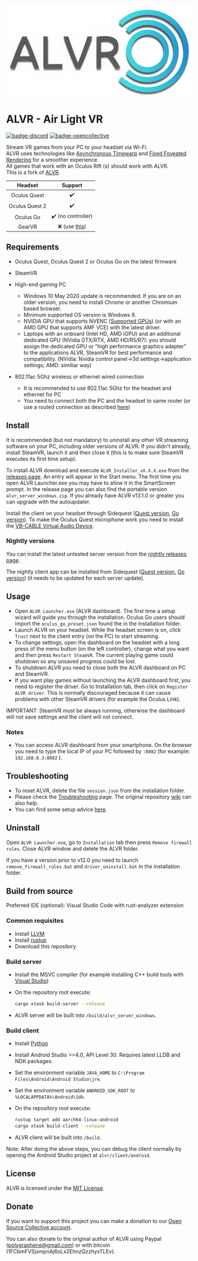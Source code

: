 <p align="center"> <img width="500" src="resources/alvr_combined_logo_hq.png"/> </p>

# ALVR - Air Light VR

[![badge-discord][]][link-discord] [![badge-opencollective][]][link-opencollective]

Stream VR games from your PC to your headset via Wi-Fi.  
ALVR uses technologies like [Asynchronous Timewarp](https://developer.oculus.com/documentation/native/android/mobile-timewarp-overview) and [Fixed Foveated Rendering](https://developer.oculus.com/documentation/native/android/mobile-ffr) for a smoother experience.  
All games that work with an Oculus Rift (s) should work with ALVR.  
This is a fork of [ALVR](https://github.com/polygraphene/ALVR).

|    Headset     |                        Support                         |
| :------------: | :----------------------------------------------------: |
|  Oculus Quest  |                   :heavy_check_mark:                   |
| Oculus Quest 2 |                   :heavy_check_mark:                   |
|   Oculus Go    |           :heavy_check_mark: (no controller)           |
|     GearVR     | :x: (use [this](https://github.com/polygraphene/ALVR)) |

## Requirements

-   Oculus Quest, Oculus Quest 2 or Oculus Go on the latest firmware  

-   SteamVR  

-   High-end gaming PC
    -   Windows 10 May 2020 update is recommended. If you are on an older version, you need to install Chrome or another Chromium based browser.  
    -   Minimum supported OS version is Windows 8.  
    -   NVIDIA GPU that supports NVENC ([Supported GPUs](https://github.com/polygraphene/ALVR/wiki/Supported-GPU)) (or with an AMD GPU that supports AMF VCE) with the latest driver.  
    -   Laptops with an onboard (Intel HD, AMD iGPU) and an additional dedicated GPU (NVidia GTX/RTX, AMD HD/R5/R7): you should assign the dedicated GPU or "high performance graphics adapter" to the applications ALVR, SteamVR for best performance and compatibility. (NVidia: Nvidia control panel->3d settings->application settings; AMD: similiar way) 

-   802.11ac 5Ghz wireless or ethernet wired connection  
    -   It is recommended to use 802.11ac 5Ghz for the headset and ethernet for PC  
    -   You need to connect both the PC and the headset to same router (or use a routed connection as described [here](https://github.com/alvr-org/ALVR/wiki/ALVR-client-and-server-on-separate-networks))

## Install

It is recommended (but not mandatory) to uninstall any other VR streaming software on your PC, including older versions of ALVR. If you didn't already, install SteamVR, launch it and then close it (this is to make sure SteamVR executes its first time setup).

To install ALVR download and execute `ALVR_Installer_vX.X.X.exe` from the [releases page](https://github.com/alvr-org/ALVR/releases). An entry will appear in the Start menu. The first time you open ALVR Launcher.exe you may have to allow it in the SmartScreen prompt. In the release page you can also find the portable version `alvr_server_windows.zip`. If you already have ALVR v13.1.0 or greater you can upgrade with the autoupdater.

Install the client on your headset through Sidequest ([Quest version](https://sidequestvr.com/app/9), [Go version](https://sidequestvr.com/app/2658)). To make the Oculus Quest microphone work you need to install the [VB-CABLE Virtual Audio Device](https://www.vb-audio.com/Cable/).

### Nightly versions

You can install the latest untested server version from the [nightly releases page](https://github.com/alvr-org/ALVR-nightly/releases).

The nightly client app can be installed from Sidequest ([Quest version](https://sidequestvr.com/app/2281), [Go version](https://sidequestvr.com/app/2580)) (it needs to be updated for each server update).

## Usage

-   Open `ALVR Launcher.exe` (ALVR dashboard). The first time a setup wizard will guide you through the installation. Oculus Go users should import the `oculus_go_preset.json` found the in the installation folder.  
-   Launch ALVR on your headset. While the headset screen is on, click `Trust` next to the client entry (on the PC) to start streaming.  
-   To change settings, open the dashboard on the headset with a long press of the menu button (on the left controller), change what you want and then press `Restart SteamVR`. The current playing game could shutdown so any unsaved progress could be lost.  
-   To shutdown ALVR you need to close both the ALVR dashboard on PC and SteamVR.  
-   If you want play games without launching the ALVR dashboard first, you need to register the driver. Go to Installation tab, then click on `Register ALVR driver`. This is normally discouraged because it can cause problems with other SteamVR drivers (for example the Oculus Link).

IMPORTANT: SteamVR must be always running, otherwise the dashboard will not save settings and the client will not connect.

### Notes

-   You can access ALVR dashboard from your smartphone. On the browser you need to type the local IP of your PC followed by `:8082` (for example: `192.168.0.3:8082` ).

## Troubleshooting

-   To reset ALVR, delete the file `session.json` from the installation folder.  
-   Please check the [Troubleshooting](https://github.com/alvr-org/ALVR/wiki/Troubleshooting) page. The original repository [wiki](https://github.com/polygraphene/ALVR/wiki/Troubleshooting) can also help.  
-   You can find some setup advice [here](https://github.com/alvr-org/ALVR/wiki/Setup-advice).

## Uninstall

Open `ALVR Launcher.exe`, go to `Installation` tab then press `Remove firewall rules`. Close ALVR window and delete the ALVR folder.

If you have a version prior to v12.0 you need to launch `remove_firewall_rules.bat` and `driver_uninstall.bat` in the installation folder.

## Build from source

Preferred IDE (optional): Visual Studio Code with rust-analyzer extension

### Common requisites

-   Install [LLVM](https://releases.llvm.org/download.html)  
-   Install [rustup](https://rustup.rs/)  
-   Download this repository

### Build server

-   Install the MSVC compiler (for example installing C++ build tools with [Visual Studio](https://visualstudio.microsoft.com/downloads))  

-   On the repository root execute:

    ```bash
    cargo xtask build-server --release
    ```

-   ALVR server will be built into `/build/alvr_server_windows`.

### Build client

-   Install [Python](https://www.microsoft.com/store/productId/9MSSZTT1N39L)  

-   Install Android Studio >=4.0, API Level 30. Requires latest LLDB and NDK packages.  

-   Set the environment variable `JAVA_HOME` to `C:\Program Files\Android\Android Studio\jre`.  

-   Set the environment variable `ANDROID_SDK_ROOT` to `%LOCALAPPDATA%\Android\Sdk`.  

-   On the repository root execute:

    ```bash
    rustup target add aarch64-linux-android
    cargo xtask build-client --release
    ```

-   ALVR client will be built into `/build`.

Note: After doing the above steps, you can debug the client normally by opening the Android Studio project at `alvr/client/android`.

## License

ALVR is licensed under the [MIT License](LICENSE).

## Donate

If you want to support this project you can make a donation to our [Open Source Collective account](https://opencollective.com/alvr).

You can also donate to the original author of ALVR using Paypal (polygraphene@gmail.com) or with bitcoin (1FCbmFVSjsmpnAj6oLx2EhnzQzzhyxTLEv).

[badge-discord]: https://img.shields.io/discord/720612397580025886?style=for-the-badge&logo=discord "Join us on Discord"
[link-discord]: https://discord.gg/KbKk3UM
[badge-opencollective]: https://img.shields.io/opencollective/all/alvr?style=for-the-badge "Donate"
[link-opencollective]: https://opencollective.com/alvr
